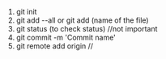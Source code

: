 1. git init
2. git add --all or git add (name of the file)
3. git status (to check status) //not important
4. git commit -m 'Commit name'
5. git remote add origin //

